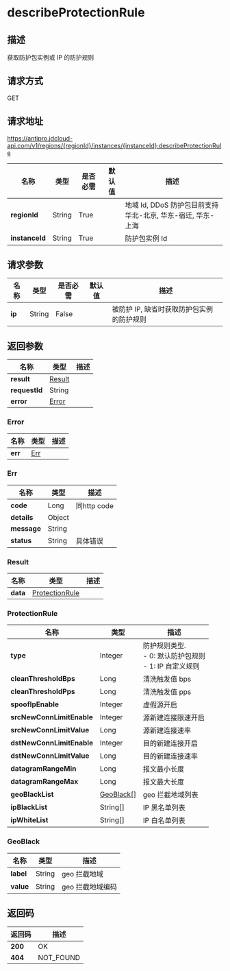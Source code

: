 # describeProtectionRule


## 描述
获取防护包实例或 IP 的防护规则

## 请求方式
GET

## 请求地址
https://antipro.jdcloud-api.com/v1/regions/{regionId}/instances/{instanceId}:describeProtectionRule

|名称|类型|是否必需|默认值|描述|
|---|---|---|---|---|
|**regionId**|String|True| |地域 Id, DDoS 防护包目前支持华北-北京, 华东-宿迁, 华东-上海|
|**instanceId**|String|True| |防护包实例 Id|

## 请求参数
|名称|类型|是否必需|默认值|描述|
|---|---|---|---|---|
|**ip**|String|False| |被防护 IP, 缺省时获取防护包实例的防护规则|


## 返回参数
|名称|类型|描述|
|---|---|---|
|**result**|[Result](describeprotectionrule#result)| |
|**requestId**|String| |
|**error**|[Error](describeprotectionrule#error)| |

### <div id="error">Error</div>
|名称|类型|描述|
|---|---|---|
|**err**|[Err](describeprotectionrule#err)| |
### <div id="err">Err</div>
|名称|类型|描述|
|---|---|---|
|**code**|Long|同http code|
|**details**|Object| |
|**message**|String| |
|**status**|String|具体错误|
### <div id="result">Result</div>
|名称|类型|描述|
|---|---|---|
|**data**|[ProtectionRule](describeprotectionrule#protectionrule)| |
### <div id="protectionrule">ProtectionRule</div>
|名称|类型|描述|
|---|---|---|
|**type**|Integer|防护规则类型. <br>- 0: 默认防护包规则<br>- 1: IP 自定义规则|
|**cleanThresholdBps**|Long|清洗触发值 bps|
|**cleanThresholdPps**|Long|清洗触发值 pps|
|**spoofIpEnable**|Integer|虚假源开启|
|**srcNewConnLimitEnable**|Integer|源新建连接限速开启|
|**srcNewConnLimitValue**|Long|源新建连接速率|
|**dstNewConnLimitEnable**|Integer|目的新建连接开启|
|**dstNewConnLimitValue**|Long|目的新建连接速率|
|**datagramRangeMin**|Long|报文最小长度|
|**datagramRangeMax**|Long|报文最大长度|
|**geoBlackList**|[GeoBlack[]](describeprotectionrule#geoblack)|geo 拦截地域列表|
|**ipBlackList**|String[]|IP 黑名单列表|
|**ipWhiteList**|String[]|IP 白名单列表|
### <div id="geoblack">GeoBlack</div>
|名称|类型|描述|
|---|---|---|
|**label**|String|geo 拦截地域|
|**value**|String|geo 拦截地域编码|

## 返回码
|返回码|描述|
|---|---|
|**200**|OK|
|**404**|NOT_FOUND|

